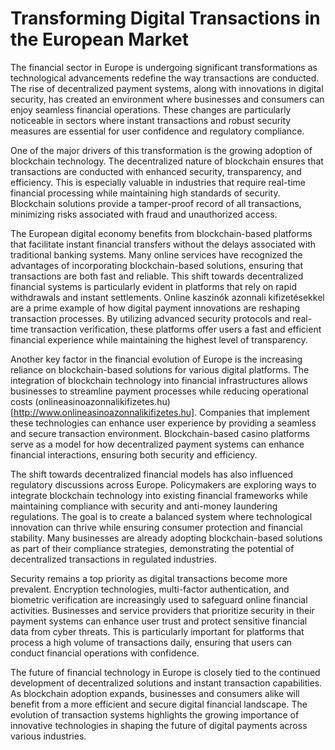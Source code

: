 # Transforming Digital Transactions in the European Market 

The financial sector in Europe is undergoing significant transformations as technological advancements redefine the way transactions are conducted. The rise of decentralized payment systems, along with innovations in digital security, has created an environment where businesses and consumers can enjoy seamless financial operations. These changes are particularly noticeable in sectors where instant transactions and robust security measures are essential for user confidence and regulatory compliance.  

One of the major drivers of this transformation is the growing adoption of blockchain technology. The decentralized nature of blockchain ensures that transactions are conducted with enhanced security, transparency, and efficiency. This is especially valuable in industries that require real-time financial processing while maintaining high standards of security. Blockchain solutions provide a tamper-proof record of all transactions, minimizing risks associated with fraud and unauthorized access.  

The European digital economy benefits from blockchain-based platforms that facilitate instant financial transfers without the delays associated with traditional banking systems. Many online services have recognized the advantages of incorporating blockchain-based solutions, ensuring that transactions are both fast and reliable. This shift towards decentralized financial systems is particularly evident in platforms that rely on rapid withdrawals and instant settlements. Online kaszinók azonnali kifizetésekkel are a prime example of how digital payment innovations are reshaping transaction processes. By utilizing advanced security protocols and real-time transaction verification, these platforms offer users a fast and efficient financial experience while maintaining the highest level of transparency.  

Another key factor in the financial evolution of Europe is the increasing reliance on blockchain-based solutions for various digital platforms. The integration of blockchain technology into financial infrastructures allows businesses to streamline payment processes while reducing operational costs (onlineasinoazonnalikifizetes.hu)[http://www.onlineasinoazonnalikifizetes.hu]. Companies that implement these technologies can enhance user experience by providing a seamless and secure transaction environment. Blockchain-based casino platforms serve as a model for how decentralized payment systems can enhance financial interactions, ensuring both security and efficiency.  

The shift towards decentralized financial models has also influenced regulatory discussions across Europe. Policymakers are exploring ways to integrate blockchain technology into existing financial frameworks while maintaining compliance with security and anti-money laundering regulations. The goal is to create a balanced system where technological innovation can thrive while ensuring consumer protection and financial stability. Many businesses are already adopting blockchain-based solutions as part of their compliance strategies, demonstrating the potential of decentralized transactions in regulated industries.  

Security remains a top priority as digital transactions become more prevalent. Encryption technologies, multi-factor authentication, and biometric verification are increasingly used to safeguard online financial activities. Businesses and service providers that prioritize security in their payment systems can enhance user trust and protect sensitive financial data from cyber threats. This is particularly important for platforms that process a high volume of transactions daily, ensuring that users can conduct financial operations with confidence.  

The future of financial technology in Europe is closely tied to the continued development of decentralized solutions and instant transaction capabilities. As blockchain adoption expands, businesses and consumers alike will benefit from a more efficient and secure digital financial landscape. The evolution of transaction systems highlights the growing importance of innovative technologies in shaping the future of digital payments across various industries.
